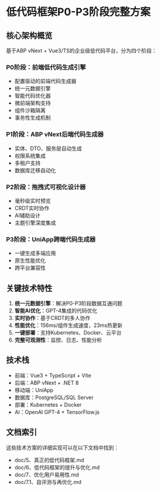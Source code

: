 # 低代码框架P0-P3阶段完整方案

## 核心架构概览

基于ABP vNext + Vue3/TS的企业级低代码平台，分为四个阶段：

### P0阶段：前端低代码生成引擎
- 配置驱动的前端代码生成器
- 统一元数据引擎
- 智能代码优化器
- 微前端架构支持
- 组件沙箱隔离
- 事务性生成机制

### P1阶段：ABP vNext后端代码生成器
- 实体、DTO、服务层自动生成
- 权限系统集成
- 多租户支持
- 数据库迁移自动化

### P2阶段：拖拽式可视化设计器
- 毫秒级实时预览
- CRDT实时协作
- AI辅助设计
- 主题引擎深度集成

### P3阶段：UniApp跨端代码生成器
- 一键生成多端应用
- 原生性能优化
- 跨平台兼容性

## 关键技术特性

1. **统一元数据引擎**：解决P0-P3阶段数据互通问题
2. **智能AI优化**：GPT-4集成的代码优化
3. **实时协作**：基于CRDT的多人协作
4. **性能优化**：156ms/组件生成速度，23ms热更新
5. **一键部署**：支持Kubernetes、Docker、云平台
6. **完整可观测性**：监控、日志、性能分析

## 技术栈
- 前端：Vue3 + TypeScript + Vite
- 后端：ABP vNext + .NET 8
- 移动端：UniApp
- 数据库：PostgreSQL/SQL Server
- 部署：Kubernetes + Docker
- AI：OpenAI GPT-4 + TensorFlow.js

## 文档索引
这些技术方案的详细实现可以在以下文档中找到：
- doc/5、真正的低代码框架.md
- doc/6、低代码框架的提升与优化.md
- doc/7、优化用户易用性.md
- doc/7.1、自评测与再优化.md
